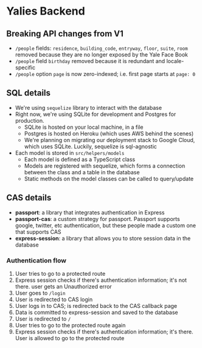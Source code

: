# Yalies Backend

## Breaking API changes from V1
- `/people` fields: `residence`, `building_code`, `entryway`, `floor`, `suite`, `room` removed because they are no longer exposed by the Yale Face Book
- `/people` field `birthday` removed because it is redundant and locale-specific
- `/people` option `page` is now zero-indexed; i.e. first page starts at `page: 0`

## SQL details
- We're using `sequelize` library to interact with the database
- Right now, we're using SQLite for development and Postgres for production.
	- SQLite is hosted on your local machine, in a file
	- Postgres is hosted on Heroku (which uses AWS behind the scenes)
	- We're planning on migrating our deployment stack to Google Cloud, which uses SQLite. Luckily, sequelize is sql-agnostic
- Each model is stored in `src/helpers/models`
	- Each model is defined as a TypeScript class
	- Models are registered with sequelize, which forms a connection between the class and a table in the database
	- Static methods on the model classes can be called to query/update

## CAS details
- **passport**: a library that integrates authentication in Express
- **passport-cas**: a custom strategy for passport. Passport supports google, twitter, etc authentication, but these people made a custom one that supports CAS
- **express-session**: a library that allows you to store session data in the database

### Authentication flow
1. User tries to go to a protected route
2. Express session checks if there's authentication information; it's not there. user gets an Unauthorized error
3. User goes to `/login`
4. User is redirected to CAS login
5. User logs in to CAS; is redirected back to the CAS callback page
6. Data is committed to express-session and saved to the database
7. User is redirected to `/`
8. User tries to go to the protected route again
9. Express session checks if there's authentication information; it's there. User is allowed to go to the protected route
